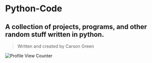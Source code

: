 # Python-Code
## A collection of projects, programs, and other random stuff written in python. 
>Written and created by Carson Green

![Profile View Counter](https://komarev.com/ghpvc/?username=ctgreen1&color=green&label=Page+Views)
